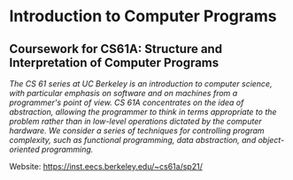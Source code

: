 # Introduction to Computer Programs
## Coursework for CS61A: Structure and Interpretation of Computer Programs
  

*The CS 61 series at UC Berkeley is an introduction to computer science, with particular emphasis on software and on machines from a programmer's point of view. CS 61A concentrates on the idea of abstraction, allowing the programmer to think in terms 
appropriate to the problem rather than in low-level operations dictated by the computer hardware. We consider a series of techniques for controlling program complexity, such as functional programming, data abstraction, and object-oriented programming.*  
  
Website: https://inst.eecs.berkeley.edu/~cs61a/sp21/  
